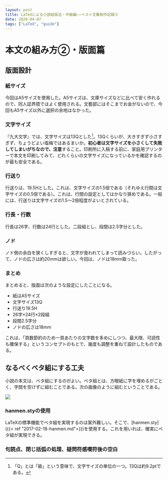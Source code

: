 ```yaml
---
layout: post
title: LaTeXによる小説組版法・中級編――ベスト文集制作記録⑤
date: 2020-04-07
tags: ["LaTeX", "guide"]
---
```


# 本文の組み方②・版面篇
## 版面設計
### 紙サイズ
今回はA5サイズを使用した。A5サイズは、文庫サイズなどに比べて安く作れるので、同人誌界隈ではよく使用される。文藝部にはそこまでお金がないので、今回もA5サイズ以外に選択の余地はなかった。

### 文字サイズ
『九大文学』では、文字サイズは13Qとした[^Q]。13Qくらいが、大きすぎず小さすぎず、ちょうどよい塩梅ではあるまいか。**初心者は文字サイズを小さくして失敗してしまいがちなので、注意**すること。印刷所に入稿する前に、家庭用プリンターで本文を印刷してみて、どれくらいの文字サイズになっているかを確認するのが最も安全である。

[^Q]: 「Q」とは「級」という意味で、文字サイズの単位の一つ。13Qは約9.2ptである。

### 行送り
行送りは、19.5Hとした。これは、文字サイズの1.5倍である（それゆえ行間は文字サイズの0.5倍である）。これは、行間の設定としてはかなり狭めである。一般には、行送りは文字サイズの1.5〜2倍程度がよいとされている。

### 行長・行数
行長は26字、行数は24行とした。二段組とし、段間は2.5字分とした。

### ノド
ノド側の余白を狭くしすぎると、文字が食われてしまって読みづらい。したがって、ノドの広さは約20mmは欲しい。今回は、ノドは18mm取った。

### まとめ
まとめると、版面は次のような設定にしたことになる。

- 紙はA5サイズ
- 文字サイズ13Q
- 行送り19.5H
- 26字×24行×2段組
- 段間2.5字分
- ノドの広さは18mm

これは、「頁数節約のため一頁あたりの文字数を多めにしつつ、最大限、可読性も確保する」というコンセプトのもとで、幾度も調整を重ねて設計したものである。


## なるべくベタ組にする工夫

小説の本文は、ベタ組にするのがよい。ベタ組とは、方眼紙に字を埋めるがごとく、字間を空けずに組むことである。次の画像のように組むということである。

![](/latex/assets/img/2020-04-07.png)

### hanmen.styの使用
LaTeXの標準機能でベタ組を実現するのは案外難しい。そこで、[hanmen.sty]({{< ref "2017-02-18-hanmen.md">}})を使用する。これを用いれば、確実にベタ組が実現できる。

### 句読点、閉じ括弧の処理、疑問符感嘆符後の空白

